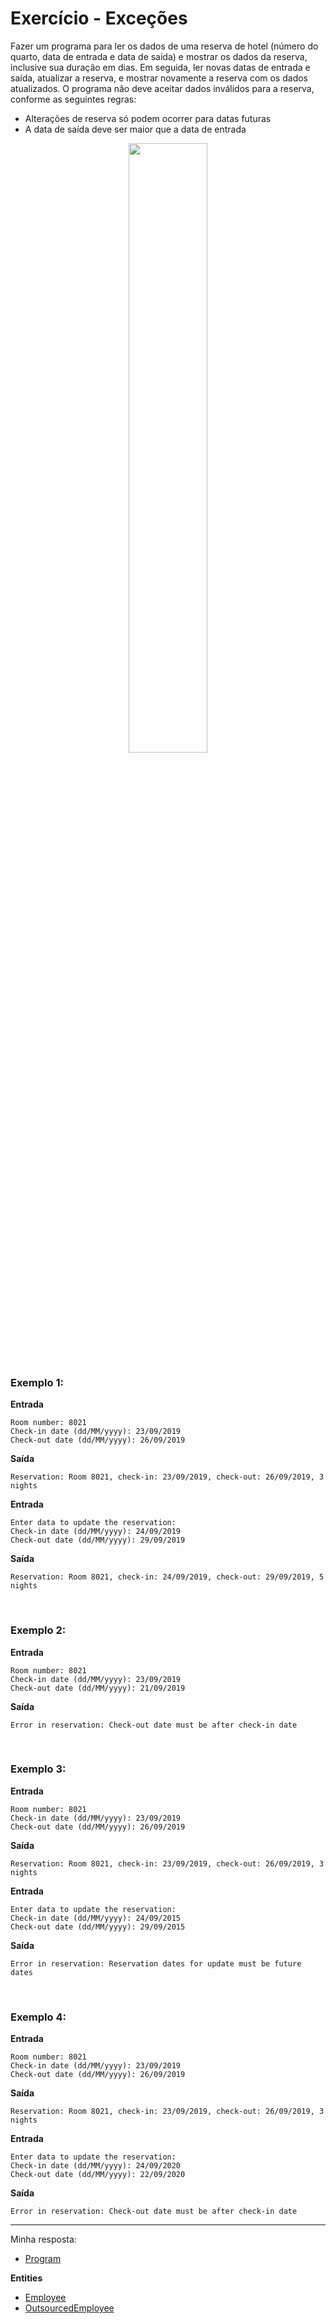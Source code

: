 # Exercício - Exceções

Fazer um programa para ler os dados de uma reserva de hotel (número do quarto, data de entrada e data de saída) e mostrar os dados da reserva, inclusive sua duração em dias. Em seguida, ler novas datas de entrada e saída, atualizar a reserva, e mostrar novamente a reserva com os dados atualizados. O programa não deve aceitar dados inválidos para a reserva, conforme as seguintes regras:

- Alterações de reserva só podem ocorrer para datas futuras
- A data de saída deve ser maior que a data de entrada

<p align="center">
  <img src="https://github.com/JonathanBarr0s/Udemy-CSharp/assets/132490863/8622abad-1ce9-4b12-a650-504728a458f2" width= 50%>
</p>

### Exemplo 1:

**Entrada**

```
Room number: 8021
Check-in date (dd/MM/yyyy): 23/09/2019
Check-out date (dd/MM/yyyy): 26/09/2019
```

**Saída**

```
Reservation: Room 8021, check-in: 23/09/2019, check-out: 26/09/2019, 3 nights
```

**Entrada**

```
Enter data to update the reservation:
Check-in date (dd/MM/yyyy): 24/09/2019
Check-out date (dd/MM/yyyy): 29/09/2019
```

**Saída**

```
Reservation: Room 8021, check-in: 24/09/2019, check-out: 29/09/2019, 5 nights
```

<br>

### Exemplo 2:

**Entrada**

```
Room number: 8021
Check-in date (dd/MM/yyyy): 23/09/2019
Check-out date (dd/MM/yyyy): 21/09/2019
```

**Saída**

```
Error in reservation: Check-out date must be after check-in date
```

<br>

### Exemplo 3:

**Entrada**

```
Room number: 8021
Check-in date (dd/MM/yyyy): 23/09/2019
Check-out date (dd/MM/yyyy): 26/09/2019
```

**Saída**

```
Reservation: Room 8021, check-in: 23/09/2019, check-out: 26/09/2019, 3 nights
```

**Entrada**

```
Enter data to update the reservation:
Check-in date (dd/MM/yyyy): 24/09/2015
Check-out date (dd/MM/yyyy): 29/09/2015
```

**Saída**

```
Error in reservation: Reservation dates for update must be future dates
```

<br>

### Exemplo 4:

**Entrada**

```
Room number: 8021
Check-in date (dd/MM/yyyy): 23/09/2019
Check-out date (dd/MM/yyyy): 26/09/2019
```

**Saída**

```
Reservation: Room 8021, check-in: 23/09/2019, check-out: 26/09/2019, 3 nights
```

**Entrada**

```
Enter data to update the reservation:
Check-in date (dd/MM/yyyy): 24/09/2020
Check-out date (dd/MM/yyyy): 22/09/2020
```

**Saída**

```
Error in reservation: Check-out date must be after check-in date
```

---

Minha resposta:

- [Program](https://github.com/JonathanBarr0s/Udemy-CSharp/blob/main/01.%20Programa%C3%A7%C3%A3o%20Orientada%20a%20Objetos/04.%20Heran%C3%A7a%20e%20Polimorfismo/00.%20Pagamentos/Pagamentos/Pagamentos/Program.cs)

**Entities**
- [Employee](https://github.com/JonathanBarr0s/Udemy-CSharp/blob/main/01.%20Programa%C3%A7%C3%A3o%20Orientada%20a%20Objetos/04.%20Heran%C3%A7a%20e%20Polimorfismo/00.%20Pagamentos/Pagamentos/Pagamentos/Entities/Employee.cs)
- [OutsourcedEmployee](https://github.com/JonathanBarr0s/Udemy-CSharp/blob/main/01.%20Programa%C3%A7%C3%A3o%20Orientada%20a%20Objetos/04.%20Heran%C3%A7a%20e%20Polimorfismo/00.%20Pagamentos/Pagamentos/Pagamentos/Entities/OutSourcedEmployee.cs)